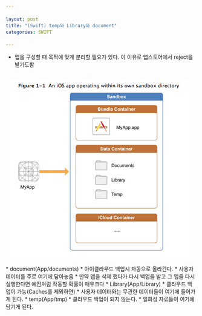 ```yaml
---

layout: post
title: "(Swift) temp와 Library와 document"
categories: SWIFT

---
```


* 앱을 구성할 때 목적에 맞게 분리할 필요가 있다. 이 이유로 앱스토어에서 reject을 받기도함
<br/><br/>
<img src = "/post_img/201702/tempcache.png" />
<br/><br/>
* document(App/documents)
	* 아이클라우드 백업시 자동으로 올라간다.
	* 사용자 데이터를 주로 여기에 담아놓음
	* 만약 앱을 삭제 했다가 다시 백업을 받고 그 앱을 다시 실행한다면 예전처럼 작동할 확률이 매우크다
* Library(App/Library)
	* 클라우드 백업이 가능(Caches를 제외하면)
	* 사용자 데이터와는 무관한 데이터들이 여기에 들어가게 된다.
* temp(App/tmp)
	* 클라우드 백업이 되지 않는다.
	* 일회성 자료들이 여기에 담기게 된다.
